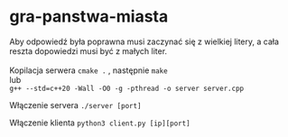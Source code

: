 # gra-panstwa-miasta
Aby odpowiedź była poprawna musi zaczynać się z wielkiej litery, a cała reszta dopowiedzi musi być z małych liter.<br/><br/>
Kopilacja serwera
```cmake .```
, następnie
```make``` <br/>
lub <br/>
```g++ --std=c++20 -Wall -O0 -g -pthread -o server server.cpp```

Włączenie servera 
```./server [port]```

Włączenie klienta
```python3 client.py [ip][port]```
